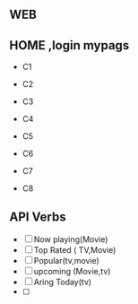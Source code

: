 ## WEB

## HOME ,login mypags


- C1
- C2
- C3

- C4
- C5
- C6
- C7 
- C8

## API Verbs
- [ ] Now playing(Movie)
- [ ] Top Rated ( TV,Movie)
- [ ] Popular(tv,movie)
- [ ] upcoming (Movie,tv)
- [ ] Aring Today(tv)
- [ ] 